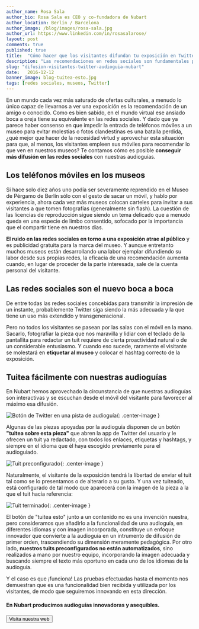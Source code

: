 ```yaml
---
author_name: Rosa Sala
author_bio: Rosa Sala es CEO y co-fundadora de Nubart
author_location: Berlín / Barcelona
author_image: /blog/images/rosa-sala.jpg
author_url: https://www.linkedin.com/in/rosasalarose/
layout: post
comments: true
published: true
title:  "Cómo hacer que los visitantes difundan tu exposición en Twitter"
description: "Las recomendaciones en redes sociales son fundamentales para que un museo atraiga visitantes. El botón de Twitter de las audioguías Nubart facilita esta acción."
slug: "difusion-visitantes-twitter-audioguia-nubart"
date:   2016-12-12
banner_image: blog-tuitea-esto.jpg
tags: [redes sociales, museos, Twitter]
---
```


En un mundo cada vez más saturado de ofertas culturales, a menudo lo único capaz de llevarnos a ver una exposición es la recomendación de un amigo o conocido. Como es bien sabido, en el mundo virtual ese ansiado boca a oreja tiene su equivalente en las redes sociales. Y dado que ya parece haber consenso en que impedir la entrada de teléfonos móviles a un museo para evitar molestias o fotos clandestinas es una batalla perdida, ¿qué mejor que hacer de la necesidad virtud y aprovechar esta situación para que, al menos, los visitantes empleen sus móviles para recomendar lo que ven en nuestros museos? Te contamos cómo es posible **conseguir más difusión en las redes sociales** con nuestras audioguías.

<!--more-->

## Los teléfonos móviles en los museos

 Si hace solo diez años uno podía ser severamente reprendido en el Museo de Pérgamo de Berlín sólo con el gesto de sacar un móvil, y hablo por experiencia, ahora cada vez más museos colocan carteles para invitar a sus visitantes a que tomen fotografías (generalmente sin flash). La cuestión de las licencias de reproducción sigue siendo un tema delicado que a menudo queda en una especie de limbo consentido, sofocado por la importancia que el compartir tiene en nuestros días.

 **El ruido en las redes sociales en torno a una exposición atrae al público** y es publicidad gratuita para la marca del museo. Y aunque entretanto muchos museos están desarrollando una labor ejemplar difundiendo su labor desde sus propias redes, la eficacia de una recomendación aumenta cuando, en lugar de proceder de la parte interesada, sale de la cuenta personal del visitante.

## Las redes sociales son el nuevo boca a boca

De entre todas las redes sociales concebidas para transmitir la impresión de un instante, probablemente Twitter siga siendo la más adecuada y la que tiene un uso más extendido y transgeneracional.

Pero no todos los visitantes se pasean por las salas con el móvil en la mano. Sacarlo, fotografiar la pieza que nos maravilla y lidiar con el teclado de la pantallita para redactar un tuit requiere de cierta proactividad natural o de un considerable entusiasmo. Y cuando eso sucede, raramente el visitante se molestará en **etiquetar al museo** y colocar el hashtag correcto de la exposición.

## Tuitea fácilmente con nuestras audioguías

En Nubart hemos aprovechado la circunstancia de que nuestras audioguías son interactivas y se escuchan desde el móvil del visitante para favorecer al máximo esa difusión.

![Botón de Twitter en una pista de audioguía]({{site.baseurl}}/images/posts/tuit-choi.png){: .center-image }

Algunas de las piezas apoyadas por la audioguía disponen de un botón **"tuitea sobre esta pieza"** que abren la app de Twitter del usuario y le ofrecen un tuit ya redactado, con todos los enlaces, etiquetas y hashtags, y  siempre en el idioma que él haya escogido previamente para el audioguiado.

![Tuit preconfigurado]({{site.baseurl}}/images/posts/tuit-preconfigurado.png){: .center-image }

Naturalmente, el visitante de la exposición tendrá la libertad de enviar el tuit tal como se lo presentamos o de alterarlo a su gusto. Y una vez tuiteado, está configurado de tal modo que aparecerá con la imagen de la pieza a la que el tuit hacía referencia:

![Tuit terminado]({{site.baseurl}}/images/posts/tuit-terminado.jpg){: .center-image }

El botón de "tuitea esto" junto a un contenido no es una invención nuestra, pero consideramos que añadirlo a la funcionalidad de una audioguía, en diferentes idiomas y con imagen incorporada, constituye un enfoque innovador que convierte a la audioguía en un intrumento de difusión de primer orden, trascendiendo su dimensión meramente pedagógica. Por otro lado, **nuestros tuits preconfigurados no están automatizados**, sino realizados a mano por nuestro equipo, incorporando la imagen adecuada y buscando siempre el texto más oportuno en cada uno de los idiomas de la audioguía.

Y el caso es que ¡funciona! Las pruebas efectuadas hasta el momento nos demuestran que es una funcionalidad bien recibida y utilizada por los visitantes, de modo que seguiremos innovando en esta dirección.

#### En Nubart producimos audioguías innovadoras y asequibles.

<button name="button" onclick="/es/">Visita nuestra web</button>